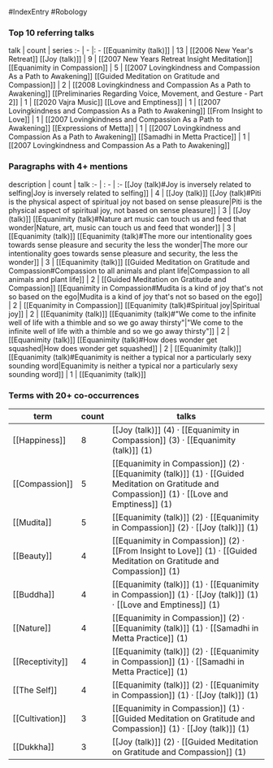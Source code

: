 #IndexEntry #Robology

### Top 10 referring talks
talk | count | series
:- | - |: -
[[Equanimity (talk)]] | 13 | [[2006 New Year's Retreat]]
[[Joy (talk)]] | 9 | [[2007 New Years Retreat Insight Meditation]]
[[Equanimity in Compassion]] | 5 | [[2007 Lovingkindness and Compassion As a Path to Awakening]]
[[Guided Meditation on Gratitude and Compassion]] | 2 | [[2008 Lovingkindness and Compassion As a Path to Awakening]]
[[Preliminaries Regarding Voice, Movement, and Gesture - Part 2]] | 1 | [[2020 Vajra Music]]
[[Love and Emptiness]] | 1 | [[2007 Lovingkindness and Compassion As a Path to Awakening]]
[[From Insight to Love]] | 1 | [[2007 Lovingkindness and Compassion As a Path to Awakening]]
[[Expressions of Metta]] | 1 | [[2007 Lovingkindness and Compassion As a Path to Awakening]]
[[Samadhi in Metta Practice]] | 1 | [[2007 Lovingkindness and Compassion As a Path to Awakening]]

### Paragraphs with 4+ mentions
description | count | talk
:- | : - | :-
[[Joy (talk)#Joy is inversely related to selfing\|Joy is inversely related to selfing]] | 4 | [[Joy (talk)]]
[[Joy (talk)#Piti is the physical aspect of spiritual joy not based on sense pleasure\|Piti is the physical aspect of spiritual joy, not based on sense pleasure]] | 3 | [[Joy (talk)]]
[[Equanimity (talk)#Nature art music can touch us and feed that wonder\|Nature, art, music can touch us and feed that wonder]] | 3 | [[Equanimity (talk)]]
[[Equanimity (talk)#The more our intentionality goes towards sense pleasure and security the less the wonder\|The more our intentionality goes towards sense pleasure and security, the less the wonder]] | 3 | [[Equanimity (talk)]]
[[Guided Meditation on Gratitude and Compassion#Compassion to all animals and plant life\|Compassion to all animals and plant life]] | 2 | [[Guided Meditation on Gratitude and Compassion]]
[[Equanimity in Compassion#Mudita is a kind of joy that's not so based on the ego\|Mudita is a kind of joy that's not so based on the ego]] | 2 | [[Equanimity in Compassion]]
[[Equanimity (talk)#Spiritual joy\|Spiritual joy]] | 2 | [[Equanimity (talk)]]
[[Equanimity (talk)#"We come to the infinite well of life with a thimble and so we go away thirsty"\|"We come to the infinite well of life with a thimble and so we go away thirsty"]] | 2 | [[Equanimity (talk)]]
[[Equanimity (talk)#How does wonder get squashed\|How does wonder get squashed]] | 2 | [[Equanimity (talk)]]
[[Equanimity (talk)#Equanimity is neither a typical nor a particularly sexy sounding word\|Equanimity is neither a typical nor a particularly sexy sounding word]] | 1 | [[Equanimity (talk)]]

### Terms with 20+ co-occurrences
term | count | talks
-|-|-
[[Happiness]] | 8 | <span class="counts">[[Joy (talk)]] (4) · [[Equanimity in Compassion]] (3) · [[Equanimity (talk)]] (1)</span> 
[[Compassion]] | 5 | <span class="counts">[[Equanimity in Compassion]] (2) · [[Equanimity (talk)]] (1) · [[Guided Meditation on Gratitude and Compassion]] (1) · [[Love and Emptiness]] (1)</span> 
[[Mudita]] | 5 | <span class="counts">[[Equanimity (talk)]] (2) · [[Equanimity in Compassion]] (2) · [[Joy (talk)]] (1)</span> 
[[Beauty]] | 4 | <span class="counts">[[Equanimity in Compassion]] (2) · [[From Insight to Love]] (1) · [[Guided Meditation on Gratitude and Compassion]] (1)</span> 
[[Buddha]] | 4 | <span class="counts">[[Equanimity (talk)]] (1) · [[Equanimity in Compassion]] (1) · [[Joy (talk)]] (1) · [[Love and Emptiness]] (1)</span> 
[[Nature]] | 4 | <span class="counts">[[Equanimity in Compassion]] (2) · [[Equanimity (talk)]] (1) · [[Samadhi in Metta Practice]] (1)</span> 
[[Receptivity]] | 4 | <span class="counts">[[Equanimity (talk)]] (2) · [[Equanimity in Compassion]] (1) · [[Samadhi in Metta Practice]] (1)</span> 
[[The Self]] | 4 | <span class="counts">[[Equanimity (talk)]] (2) · [[Equanimity in Compassion]] (1) · [[Joy (talk)]] (1)</span> 
[[Cultivation]] | 3 | <span class="counts">[[Equanimity in Compassion]] (1) · [[Guided Meditation on Gratitude and Compassion]] (1) · [[Joy (talk)]] (1)</span> 
[[Dukkha]] | 3 | <span class="counts">[[Joy (talk)]] (2) · [[Guided Meditation on Gratitude and Compassion]] (1)</span> 

